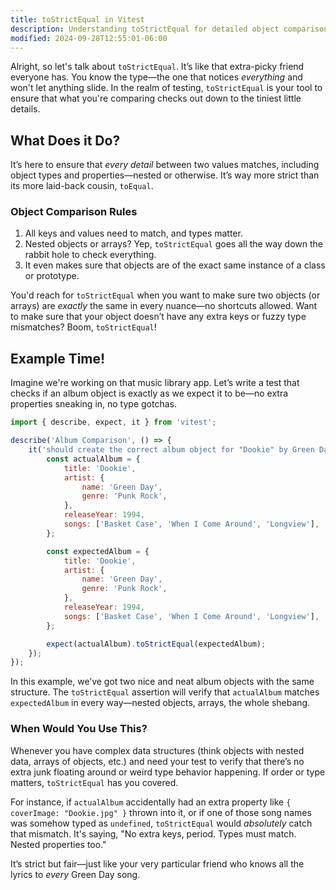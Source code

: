 ```yaml
---
title: toStrictEqual in Vitest
description: Understanding toStrictEqual for detailed object comparisons in tests.
modified: 2024-09-28T12:55:01-06:00
---
```


Alright, so let's talk about `toStrictEqual`. It’s like that extra-picky friend everyone has. You know the type—the one that notices _everything_ and won't let anything slide. In the realm of testing, `toStrictEqual` is your tool to ensure that what you're comparing checks out down to the tiniest little details.

## What Does it Do?

It’s here to ensure that _every detail_ between two values matches, including object types and properties—nested or otherwise. It’s way more strict than its more laid-back cousin, `toEqual`.

### Object Comparison Rules

1. All keys and values need to match, and types matter.
2. Nested objects or arrays? Yep, `toStrictEqual` goes all the way down the rabbit hole to check everything.
3. It even makes sure that objects are of the exact same instance of a class or prototype.

You'd reach for `toStrictEqual` when you want to make sure two objects (or arrays) are _exactly_ the same in every nuance—no shortcuts allowed. Want to make sure that your object doesn’t have any extra keys or fuzzy type mismatches? Boom, `toStrictEqual`!

## Example Time!

Imagine we're working on that music library app. Let’s write a test that checks if an album object is exactly as we expect it to be—no extra properties sneaking in, no type gotchas.

```js
import { describe, expect, it } from 'vitest';

describe('Album Comparison', () => {
	it('should create the correct album object for "Dookie" by Green Day', () => {
		const actualAlbum = {
			title: 'Dookie',
			artist: {
				name: 'Green Day',
				genre: 'Punk Rock',
			},
			releaseYear: 1994,
			songs: ['Basket Case', 'When I Come Around', 'Longview'],
		};

		const expectedAlbum = {
			title: 'Dookie',
			artist: {
				name: 'Green Day',
				genre: 'Punk Rock',
			},
			releaseYear: 1994,
			songs: ['Basket Case', 'When I Come Around', 'Longview'],
		};

		expect(actualAlbum).toStrictEqual(expectedAlbum);
	});
});
```

In this example, we’ve got two nice and neat album objects with the same structure. The `toStrictEqual` assertion will verify that `actualAlbum` matches `expectedAlbum` in every way—nested objects, arrays, the whole shebang.

### When Would You Use This?

Whenever you have complex data structures (think objects with nested data, arrays of objects, etc.) and need your test to verify that there’s no extra junk floating around or weird type behavior happening. If order or type matters, `toStrictEqual` has you covered.

For instance, if `actualAlbum` accidentally had an extra property like `{ coverImage: "Dookie.jpg" }` thrown into it, or if one of those song names was somehow typed as `undefined`, `toStrictEqual` would _absolutely_ catch that mismatch. It's saying, "No extra keys, period. Types must match. Nested properties too."

It’s strict but fair—just like your very particular friend who knows all the lyrics to _every_ Green Day song.
